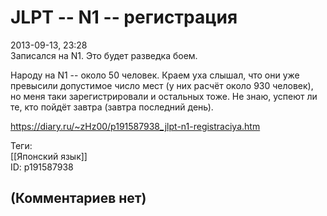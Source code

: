 JLPT -- N1 -- регистрация
=========================

  
2013-09-13, 23:28  
 Записался на N1. Это будет разведка боем.   
   
 Народу на N1 -- около 50 человек. Краем уха слышал, что они уже превысили допустимое число мест (у них расчёт около 930 человек), но меня таки зарегистрировали и остальных тоже. Не знаю, успеют ли те, кто пойдёт завтра (завтра последний день).   
  
<https://diary.ru/~zHz00/p191587938_jlpt-n1-registraciya.htm>  
  
Теги:  
[[Японский язык]]  
ID: p191587938  


(Комментариев нет)
------------------